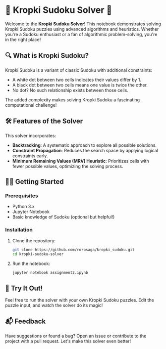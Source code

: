 # 🧩 Kropki Sudoku Solver 🧩

Welcome to the **Kropki Sudoku Solver**! This notebook demonstrates solving Kropki Sudoku puzzles using advanced algorithms and heuristics. Whether you're a Sudoku enthusiast or a fan of algorithmic problem-solving, you're in the right place!

## 🔍 What is Kropki Sudoku?

Kropki Sudoku is a variant of classic Sudoku with additional constraints:
- A white dot between two cells indicates their values differ by 1.
- A black dot between two cells means one value is twice the other.
- No dot? No such relationship exists between those cells.

The added complexity makes solving Kropki Sudoku a fascinating computational challenge!

## 🛠️ Features of the Solver

This solver incorporates:
- **Backtracking**: A systematic approach to explore all possible solutions.
- **Constraint Propagation**: Reduces the search space by applying logical constraints early.
- **Minimum Remaining Values (MRV) Heuristic**: Prioritizes cells with fewer possible values, optimizing the solving process.

## 🧑‍💻 Getting Started

### Prerequisites
- Python 3.x
- Jupyter Notebook
- Basic knowledge of Sudoku (optional but helpful!)

### Installation
1. Clone the repository:
   ```bash
   git clone https://github.com/rorosaga/kropki_sudoku.git
   cd kropki-sudoku-solver
   ```
2. Run the notebook:
   ```bash
   jupyter notebook assignment2.ipynb
   ```
   
## 🎉 Try It Out!
Feel free to run the solver with your own Kropki Sudoku puzzles. Edit the puzzle input, and watch the solver do its magic!

## 📬 Feedback
Have suggestions or found a bug? Open an issue or contribute to the project with a pull request. Let's make this solver even better!

